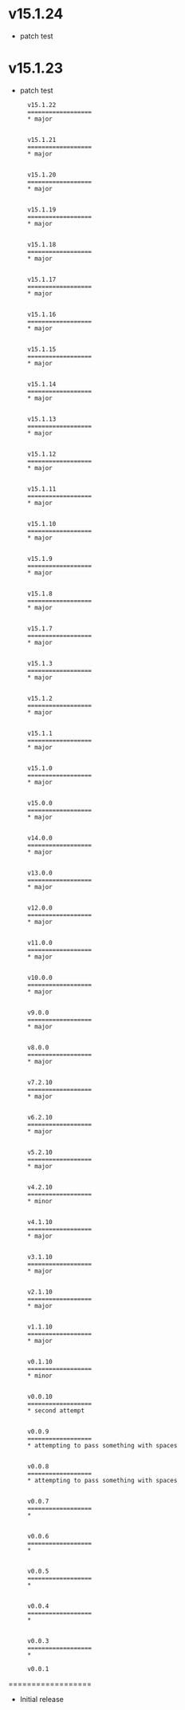 
v15.1.24
==================
* patch test


v15.1.23
==================
* patch test


        v15.1.22
        ==================
        * major

        
        v15.1.21
        ==================
        * major

        
        v15.1.20
        ==================
        * major

        
        v15.1.19
        ==================
        * major

        
        v15.1.18
        ==================
        * major

        
        v15.1.17
        ==================
        * major

        
        v15.1.16
        ==================
        * major

        
        v15.1.15
        ==================
        * major

        
        v15.1.14
        ==================
        * major

        
        v15.1.13
        ==================
        * major

        
        v15.1.12
        ==================
        * major

        
        v15.1.11
        ==================
        * major

        
        v15.1.10
        ==================
        * major

        
        v15.1.9
        ==================
        * major

        
        v15.1.8
        ==================
        * major

        
        v15.1.7
        ==================
        * major

        
        v15.1.3
        ==================
        * major

        
        v15.1.2
        ==================
        * major

        
        v15.1.1
        ==================
        * major

        
        v15.1.0
        ==================
        * major

        
        v15.0.0
        ==================
        * major

        
        v14.0.0
        ==================
        * major

        
        v13.0.0
        ==================
        * major

        
        v12.0.0
        ==================
        * major

        
        v11.0.0
        ==================
        * major

        
        v10.0.0
        ==================
        * major

        
        v9.0.0
        ==================
        * major

        
        v8.0.0
        ==================
        * major

        
        v7.2.10
        ==================
        * major

        
        v6.2.10
        ==================
        * major

        
        v5.2.10
        ==================
        * major

        
        v4.2.10
        ==================
        * minor

        
        v4.1.10
        ==================
        * major

        
        v3.1.10
        ==================
        * major

        
        v2.1.10
        ==================
        * major

        
        v1.1.10
        ==================
        * major

        
        v0.1.10
        ==================
        * minor

        
        v0.0.10
        ==================
        * second attempt

        
        v0.0.9
        ==================
        * attempting to pass something with spaces

        
        v0.0.8
        ==================
        * attempting to pass something with spaces

        
        v0.0.7
        ==================
        * 

        
        v0.0.6
        ==================
        * 

        
        v0.0.5
        ==================
        * 

        
        v0.0.4
        ==================
        * 

        
        v0.0.3
        ==================
        * 

        v0.0.1
==================
* Initial release
